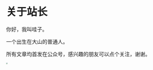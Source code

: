 # 关于站长

你好，我叫哇子。

一个出生在大山的普通人。

所有文章均首发在公众号，感兴趣的朋友可以点个关注，谢谢。

<img src="https://doc.wazicode.top/proxy-images/gzh.png" style="zoom: 25%;" />

